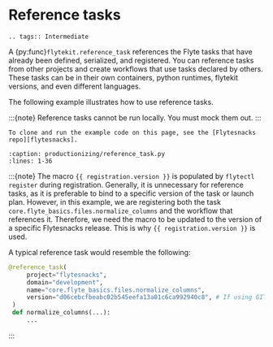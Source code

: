 # Reference tasks

```{eval-rst}
.. tags:: Intermediate
```

A {py:func}`flytekit.reference_task` references the Flyte tasks that have already been defined, serialized, and registered. You can reference tasks from other projects and create workflows that use tasks declared by others. These tasks can be in their own containers, python runtimes, flytekit versions, and even different languages.

The following example illustrates how to use reference tasks.

:::{note}
Reference tasks cannot be run locally. You must mock them out.
:::

```{note}
To clone and run the example code on this page, see the [Flytesnacks repo][flytesnacks].
```

```{rli} https://raw.githubusercontent.com/flyteorg/flytesnacks/master/examples/productionizing/productionizing/reference_task.py
:caption: productionizing/reference_task.py
:lines: 1-36
```

:::{note}
The macro `{{ registration.version }}` is populated by `flytectl register` during registration.
Generally, it is unnecessary for reference tasks, as it is preferable to bind to a specific version of the task or launch plan.
However, in this example, we are registering both the task `core.flyte_basics.files.normalize_columns` and the workflow that references it.
Therefore, we need the macro to be updated to the version of a specific Flytesnacks release.
This is why `{{ registration.version }}` is used.

A typical reference task would resemble the following:

```python
@reference_task(
     project="flytesnacks",
     domain="development",
     name="core.flyte_basics.files.normalize_columns",
     version="d06cebcfbeabc02b545eefa13a01c6ca992940c8", # If using GIT for versioning OR 0.16.0, if semver
 )
 def normalize_columns(...):
     ...
```
:::

[flytesnacks]: https://github.com/flyteorg/flytesnacks/tree/master/examples/productionizing/
